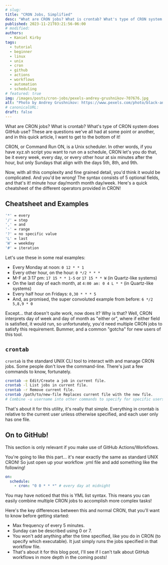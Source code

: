 ```yaml
---
# slug:
title: "CRON Jobs, Simplified"
desc: "What are CRON jobs? What is crontab? What's type of CRON system does GitHub use? These are questions we've all had at some point or another, and in this quick article, I want to get to the bottom of it!"
published: 2023-11-21T03:21:56-06:00
# modified:
authors:
  - Kaniel Kirby
tags:
  - tutorial
  - beginner
  - linux
  - unix
  - cron
  - github
  - actions
  - workflows
  - automation
  - scheduling
# featured: true
img: /images/posts/cron-jobs/pexels-andrey-grushnikov-707676.jpg
alt: "Photo by Andrey Grushnikov: https://www.pexels.com/photo/black-and-white-photo-of-clocks-707676"
# canonicalURL:
draft: false
---
```


What are CRON jobs? What is crontab? What's type of CRON system does GitHub use? These are questions we've all had at some point or another, and in this quick article, I want to get to the bottom of it!

CRON, or Command Run ON, is a Unix scheduler. In other words, if you have xyz.sh script you want to run on a schedule, CRON let's you do that, be it every week, every day, or every other hour at six minutes after the hour, but only Sundays that align with the days 5th, 8th, and 9th.

Now, with all this complexity and fine grained detail, you'd think it would be complicated. And you'd be wrong! The syntax consists of 5 optional fields, and that's it! minute hour day/month month day/week. Here's a quick cheatsheet of the different operators provided in CRON!

## Cheatsheet and Examples

```bash
'*' = every
'/' = step
',' = and
'-' = range
'?' = no specific value
'L' = last
'W' = weekday
'#' = iteration
```

Let's use these in some real examples:

- Every Monday at noon: `0 12 * * 1`
- Every other hour, on the hour: `0 */2 * * *`
- M-F at 3:17 pm: `17 15 * * 1-5` or `17 15 * * W` (in Quartz-like systems)
- On the last day of each month, at `4:00 am: 0 4 L * *` (in Quartz-like systems)
- Every half hour on Fridays: `0,30 * * * 5`
- And, as promised, the super convoluted example from before: `6 */2 5,8,9 * 0`

Except... that doesn't quite work, now does it? Why is that? Well, CRON interprets day of week and day of month as "either or", where if either field is satisfied, it would run, so unfortunately, you'd need multiple CRON jobs to satisfy this requirement. Bummer, and a common "gotcha" for new users of this tool.

## `crontab`

`crontab` is the standard UNIX CLI tool to interact with and manage CRON jobs. Some people don't love the command-line. There's just a few commands to know, fortunately.

```bash
crontab -e Edit/Create a job in current file.
crontab -l List jobs in current file.
crontab -r Remove current file.
crontab /path/to/new-file Replaces current file with the new file.
# Combine -u username into other commands to specify for specific users.
```

That's about it for this utility, it's really that simple. Everything in crontab is relative to the current user unless otherwise specified, and each user only has one file.

## On to GitHub!

This section is only relevant if you make use of GitHub Actions/Workflows.

You're going to like this part... it's near exactly the same as standard UNIX CRON! So just open up your workflow .yml file and add something like the following!

```yml
on:
  schedule:
    - cron: "0 0 * * *" # every day at midnight
```

You may have noticed that this is YML list syntax. This means you can easily combine multiple CRON jobs to accomplish more complex tasks!

Here's the key differences between this and normal CRON, that you'll want to know before getting started:

- Max frequency of every 5 minutes.
- Sunday can be described using 0 or 7.
- You won't add anything after the time specified, like you do in CRON (to specify which executable). It just simply runs the jobs specified in that workflow file.
- That's about it for this blog post, I'll see if I can't talk about GitHub workflows in more depth in the coming posts!
